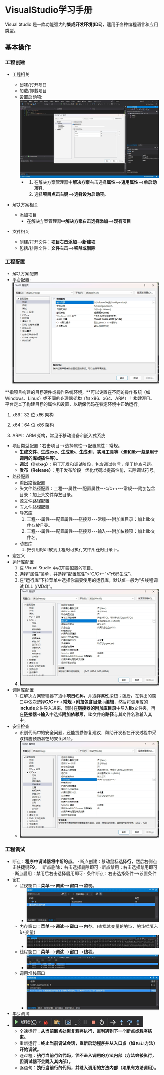 # VisualStudio学习手册

Visual Studio 是一款功能强大的**集成开发环境(IDE)**，适用于各种编程语言和应用类型。

## 基本操作

### 工程创建

- 工程相关
  - 创建/打开项目
  - 加载/卸载项目
  - 设置启动项:![](./VisualStudio.assets/%E5%90%AF%E5%8A%A8%E9%A1%B9.png)
    - 1. 在解决方案管理器中**解决方案**右击选择**属性**——>**通用属性**——>**单启动项目**。
      2. 选择**项目点击右键**——>**选择设为启动项。**

- 解决方案相关
  - 添加项目
    - 在解决方案管理器中**解决方案右击选择添加**——>**现有项目**

- 文件相关
  - 创建/打开文件：**项目右击添加**——>**新建项**
  - 包括/排除文件：**文件右击**——>**移除或删除**


### 工程配置

- 解决方案配置
- 平台配置:![](./VisualStudio.assets/%E5%B9%B3%E5%8F%B0%E9%85%8D%E7%BD%AE.png)

**指项目构建的目标硬件或操作系统环境。**可以设置在不同的操作系统（如 Windows、Linux）或不同的处理器架构（如 x86、x64、ARM）上构建项目。平台定义了构建目标的属性和设置，以确保代码在特定环境中正确运行。

1. x86：32 位 x86 架构

2. x64：64 位 x86 架构

3. ARM：ARM 架构，常见于移动设备和嵌入式系统

- 项目类型配置：右击项目——>选择属性——>配置属性：常规。
  - **生成文件、生成exe、生成lib、生成dll、实用工具等（dll和lib一般是用于调用的库或插件等）。**
  - **调试（Debug）**：用于开发和调试阶段，包含调试符号，便于排查问题。
  - **发布（Release）**：用于发布阶段，优化代码以提高性能，去除调试符号。
- 路径配置
  -  输出路径配置
  -  头文件路径配置：工程---属性---配置属性---c/c++---常规---附加包含目录：加上头文件存放目录。
  -  源文件路径配置
  -  库文件路径配置
    - 静态库
      1. 工程---属性---配置属性---链接器---常规---附加库目录：加上lib文件存放目录。
      2. 工程---属性---配置属性---链接器---输入---附加依赖项：加上lib文件名。
    - 动态库
      1. 把引用的dll放到工程的可执行文件所在的目录下。
- 宏定义
- 运行库配置
  1. 在 Visual Studio 中打开要配置的项目。
  2. 选择“属性”菜单，并选择“配置属性”>“C/C++”>“代码生成”。
  3. 在“运行库”下拉菜单中选择你需要使用的运行库，默认值一般为“多线程调试 DLL (/MDd)”。
  4. ![](./VisualStudio.assets/%E8%BF%90%E8%A1%8C%E5%BA%93%E9%85%8D%E7%BD%AE.png)
- 调用库配置
  1. 在解决方案管理器下选中**项目名称**，并选择**属性**按钮；随后，在弹出的窗口中依次选择**C/C++**→**常规**→**附加包含目录**→**编辑**，然后将调用库的**include**文件导入进来，同时在**链接器的附加库目录**中导入**lib**文件夹，再在**链接器**→**输入**中选择**附加依赖项**，lib文件的**路径**与其文件名称输入其中。
- 安全检查
  - 识别代码中的安全问题，还能提供修复建议，帮助开发者在开发过程中采取措施预防潜在的安全风险。
  - ![](./VisualStudio.assets/%E5%AE%89%E5%85%A8%E6%A3%80%E6%9F%A5.png)

### 工程调试

- 断点：**程序中调试器将中断的点**。
  · 断点创建：移动鼠标选择**行**，然后右侧点击快捷键**F9**。
  · 断点删除：右击选择删除即可
  · 断点禁用：右击选择禁用即可
  · 断点启用：禁用后右击选择启用即可
  · 条件断点：右击选择条件——>设置条件
- 窗口
  - 监视窗口：**菜单**——>**调试**——>**窗口**——>**监视**。
    - ![](./VisualStudio.assets/%E7%9B%91%E8%A7%86%E7%AA%97%E5%8F%A3.png)
  - 内存窗口：**菜单**——>**调试**——>**窗口**——>**内存**。(查找某变量的地址，地址栏填入 &+变量)
    - ![](./VisualStudio.assets/%E5%86%85%E5%AD%98%E7%AA%97%E5%8F%A3.png)
  - 线程窗口：**菜单**——>**调试**——>**窗口**——>**线程**。
    - ![](./VisualStudio.assets/%E7%BA%BF%E7%A8%8B.png)
  - 调用堆栈窗口
    - ![](./VisualStudio.assets/%E5%A0%86%E6%A0%88%E7%AA%97%E5%8F%A3.png)
- 单步调试
- ![](./VisualStudio.assets/%E8%B0%83%E8%AF%95%E9%80%9A%E9%81%93.png)
  - 全速运行：**从当前断点处恢复程序执行，直到遇到下一个断点或程序结束。**
  - 重新运行：**终止当前调试会话，重新启动程序并从入口点（如 `Main`方法）开始调试。**
  - 逐过程：**执行当前行的代码，但不进入调用的方法内部（方法会被执行，但调试器不会跳入其内部）。**
  - 逐语句：**执行当前行的代码，并进入调用的方法内部（如果有方法调用）。**